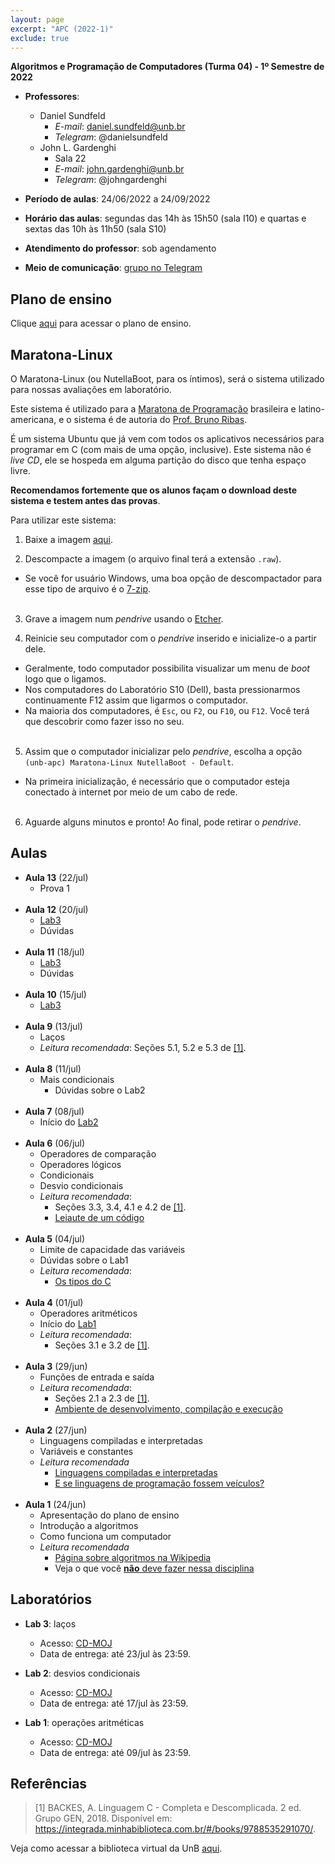 ```yaml
---
layout: page
excerpt: "APC (2022-1)"
exclude: true
---
```


**Algoritmos e Programação de Computadores (Turma 04) - 1º Semestre de 2022**

* **Professores**:
  + Daniel Sundfeld
    + *E-mail*: daniel.sundfeld@unb.br
    + *Telegram*: @danielsundfeld
  + John L. Gardenghi
    + Sala 22
    + *E-mail*: john.gardenghi@unb.br
    + *Telegram*: @johngardenghi

* **Período de aulas**: 24/06/2022 a 24/09/2022
* **Horário das aulas**: segundas das 14h às 15h50 (sala I10) e quartas e sextas das 10h às 11h50 (sala S10)
* **Atendimento do professor**: sob agendamento

* **Meio de comunicação**: <a href="https://t.me/+ay96xFHGKnQ4OTYx" target="_blank">grupo no Telegram</a>

## Plano de ensino

Clique <a href="Plano_de_Ensino_APC.pdf" target="_blank">aqui</a> para acessar o plano de ensino.

## Maratona-Linux

O Maratona-Linux (ou NutellaBoot, para os íntimos), será o sistema utilizado para nossas avaliações em laboratório.

Este sistema é utilizado para a <a href="http://maratona.sbc.org.br/" target="_blank">Maratona de Programação</a> brasileira e latino-americana, e o sistema é de autoria do <a href="https://www.brunoribas.com.br/" target="_blank">Prof. Bruno Ribas</a>. 

É um sistema Ubuntu que já vem com todos os aplicativos necessários para programar em C (com mais de uma opção, inclusive). Este sistema não é *live CD*, ele se hospeda em alguma partição do disco que tenha espaço livre.

**Recomendamos fortemente que os alunos façam o download deste sistema e testem antes das provas**.

Para utilizar este sistema:

1. Baixe a imagem <a href="https://nutellaboot.naquadah.com.br/tmp/maratonalinux-bootdisk-unb-apc.raw.gz">aqui</a>.

2. Descompacte a imagem (o arquivo final terá a extensão `.raw`).
  + Se você for usuário Windows, uma boa opção de descompactador para esse tipo de arquivo é o <a href="https://www.7-zip.org/download.html" target="_blank">7-zip</a>.<br><br>

3. Grave a imagem num *pendrive* usando o <a href="https://www.balena.io/etcher/" target="_blank">Etcher</a>.

4. Reinicie seu computador com o *pendrive* inserido e inicialize-o a partir dele.
  + Geralmente, todo computador possibilita visualizar um menu de *boot* logo que o ligamos.
  + Nos computadores do Laboratório S10 (Dell), basta pressionarmos continuamente F12 assim que ligarmos o computador.
  + Na maioria dos computadores, é `Esc`, ou `F2`, ou `F10`, ou `F12`. Você terá que descobrir como fazer isso no seu.<br><br>

5. Assim que o computador inicializar pelo *pendrive*, escolha a opção `(unb-apc) Maratona-Linux NutellaBoot - Default`.
  + Na primeira inicialização, é necessário que o computador esteja conectado à internet por meio de um cabo de rede.<br><br>

6. Aguarde alguns minutos e pronto! Ao final, pode retirar o *pendrive*.

## Aulas

* **Aula 13** (22/jul)
  + Prova 1
<br><br>
* **Aula 12** (20/jul)
  + [Lab3](#laboratórios)
  + Dúvidas
<br><br>
* **Aula 11** (18/jul)
  + [Lab3](#laboratórios)
  + Dúvidas
<br><br>
* **Aula 10** (15/jul)
  + [Lab3](#laboratórios)
<br><br>
* **Aula 9** (13/jul)
  + Laços
  + *Leitura recomendada*: Seções 5.1, 5.2 e 5.3 de [[1]](#referências).
<br><br>
* **Aula 8** (11/jul)
  + Mais condicionais
    + Dúvidas sobre o Lab2
<br><br>
* **Aula 7** (08/jul)
  + Início do [Lab2](#laboratórios)
<br><br>
* **Aula 6** (06/jul)
  + Operadores de comparação
  + Operadores lógicos
  + Condicionais
  + Desvio condicionais
  + *Leitura recomendada*:
    + Seções 3.3, 3.4, 4.1 e 4.2 de [[1]](#referências).
    + <a href="https://www.ime.usp.br/~pf/algoritmos/aulas/layout.html" target="_blank">Leiaute de um código</a>
<br><br>
* **Aula 5** (04/jul)
  + Limite de capacidade das variáveis
  + Dúvidas sobre o Lab1
  + *Leitura recomendada*:
    + <a href="https://www.pucsp.br/~so-comp/cursoc/aulas/c320.html" target="_blank">Os tipos do C</a>
<br><br>
* **Aula 4** (01/jul)
  + Operadores aritméticos
  + Início do [Lab1](#laboratórios)
  + *Leitura recomendada*:
    + Seções 3.1 e 3.2 de [[1]](#referências).
<br><br>
* **Aula 3** (29/jun)
  + Funções de entrada e saída
  + *Leitura recomendada*:
    + Seções 2.1 a 2.3 de [[1]](#referências).
    + [Ambiente de desenvolvimento, compilação e execução](ambiente)
<br /><br />
* **Aula 2** (27/jun)
  + Linguagens compiladas e interpretadas
  + Variáveis e constantes
  + *Leitura recomendada*
    + <a href="https://www.freecodecamp.org/portuguese/news/linguagens-de-programacao-interpretadas-x-compiladas-qual-e-a-diferenca/#:~:text=Em%20uma%20linguagem%20compilada%2C%20a,l%C3%AA%20e%20executa%20o%20c%C3%B3digo" target="_blank">Linguagens compiladas e interpretadas</a>
    + <a href="http://s3.crashworks.org.s3-website-us-east-1.amazonaws.com/if-programming-languages-were-vehicles/" target="_blank">E se linguagens de programação fossem veículos?</a>
<br /><br />
* **Aula 1** (24/jun)
  + Apresentação do plano de ensino
  + Introdução a algoritmos
  + Como funciona um computador
  + *Leitura recomendada*
    + <a href="https://pt.wikipedia.org/wiki/Algoritmo" target="_blank">Página sobre algoritmos na Wikipedia</a>
    + Veja o que você <a href="https://desciclopedia.org/wiki/Programa%C3%A7%C3%A3o_Orientada_a_Gambiarras" target="_blank">**não** deve fazer nessa disciplina</a>

## Laboratórios

* **Lab 3**: laços
  + Acesso: <a href="https://moj.naquadah.com.br/cgi-bin/contest.sh/fga_apc_2022_01_t4_lab03" target="_blank">CD-MOJ</a>
  + Data de entrega: até 23/jul às 23:59.

* **Lab 2**: desvios condicionais
  + Acesso: <a href="https://moj.naquadah.com.br/cgi-bin/contest.sh/fga_apc_2022_01_t4_lab02" target="_blank">CD-MOJ</a>
  + Data de entrega: até 17/jul às 23:59.

* **Lab 1**: operações aritméticas
  + Acesso: <a href="https://moj.naquadah.com.br/cgi-bin/contest.sh/fga_apc_2022_01_t4_lab01" target="_blank">CD-MOJ</a>
  + Data de entrega: até 09/jul às 23:59.

## Referências

> [1] BACKES, A. Linguagem C - Completa e Descomplicada. 2 ed. Grupo GEN, 2018. Disponível em: <a href="https://integrada.minhabiblioteca.com.br/#/books/9788535291070/" target="_blank">https://integrada.minhabiblioteca.com.br/#/books/9788535291070/</a>.

Veja como acessar a biblioteca virtual da UnB <a href="https://www.bce.unb.br/wp-content/uploads/2019/02/Tutorial-Minha-Biblioteca-acesso-PC-2019-02-04.pdf" target="_blank">aqui</a>.